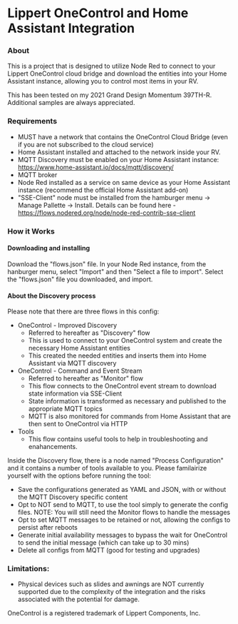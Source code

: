 Lippert OneControl and Home Assistant Integration
=================================================

### About

This is a project that is designed to utilize Node Red to connect to your Lippert OneControl cloud bridge and download the entities into your Home Assistant instance, allowing you to control most items in your RV.

This has been tested on my 2021 Grand Design Momentum 397TH-R.  Additional samples are always appreciated.

### Requirements
- MUST have a network that contains the OneControl Cloud Bridge (even if you are not subscribed to the cloud service)
- Home Assistant installed and attached to the network inside your RV.
- MQTT Discovery must be enabled on your Home Assistant instance: https://www.home-assistant.io/docs/mqtt/discovery/
- MQTT broker 
- Node Red installed as a service on same device as your Home Assistant instance (recommend the official Home Assistant add-on)
- "SSE-Client" node must be installed from the hamburger menu -> Manage Pallette -> Install.  Details can be found here - https://flows.nodered.org/node/node-red-contrib-sse-client

### How it Works

#### Downloading and installing
Download the "flows.json" file.  In your Node Red instance, from the hanburger menu, select "Import" and then "Select a file to import".  Select the "flows.json" file you downloaded, and import.

#### About the Discovery process
Please note that there are three flows in this config:
- OneControl - Improved Discovery
  - Referred to hereafter as "Discovery" flow
  - This is used to connect to your OneControl system and create the necessary Home Assistant entities
  - This created the needed entities and inserts them into Home Assistant via MQTT discovery
- OneControl - Command and Event Stream
  - Referred to hereafter as "Monitor" flow
  - This flow connects to the OneControl event stream to download state information via SSE-Client
  - State information is transformed as necessary and published to the appropriate MQTT topics
  - MQTT is also monitored for commands from Home Assistant that are then sent to OneControl via HTTP
- Tools
  - This flow contains useful tools to help in troubleshooting and enahancements.

Inside the Discovery flow, there is a node named "Process Configuration" and it contains a number of tools available to you.  Please familairize yourself
with the options before running the tool:
- Save the configurations generated as YAML and JSON, with or without the MQTT Discovery specific content
- Opt to NOT send to MQTT, to use the tool simply to generate the config files.  NOTE: You will still need the Monitor flows to handle the messages
- Opt to set MQTT messages to be retained or not, allowing the configs to persist after reboots
- Generate initial availability messages to bypass the wait for OneControl to send the initial message (which can take up to 30 mins)
- Delete all configs from MQTT (good for testing and upgrades)

### Limitations:
- Physical devices such as slides and awnings are NOT currently supported due to the complexity of the integration and the risks associated with the potential for damage.


OneControl is a registered trademark of Lippert Components, Inc.
